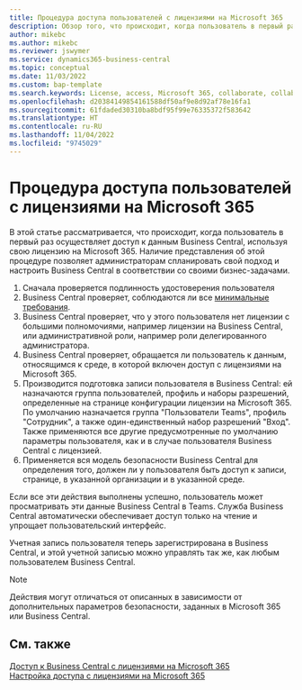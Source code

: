 ```yaml
---
title: Процедура доступа пользователей с лицензиями на Microsoft 365
description: Обзор того, что происходит, когда пользователь в первый раз осуществляет доступ к данным Business Central, используя свою лицензию на Microsoft 365.
author: mikebc
ms.author: mikebc
ms.reviewer: jswymer
ms.service: dynamics365-business-central
ms.topic: conceptual
ms.date: 11/03/2022
ms.custom: bap-template
ms.search.keywords: License, access, Microsoft 365, collaborate, collaboration, Teams, Microsoft Teams
ms.openlocfilehash: d20384149854161588df50af9e8d92af78e16fa1
ms.sourcegitcommit: 61fdaded30310ba8bdf95f99e76335372f583642
ms.translationtype: HT
ms.contentlocale: ru-RU
ms.lasthandoff: 11/04/2022
ms.locfileid: "9745029"
---
```

# <a name="user-access-flow-for-microsoft-365-licenses"></a>Процедура доступа пользователей с лицензиями на Microsoft 365

В  этой статье рассматривается, что происходит, когда пользователь в первый раз осуществляет доступ к данным Business Central, используя свою лицензию на Microsoft 365. Наличие представления об этой процедуре позволяет администраторам спланировать свой подход и настроить Business Central в соответствии со своими бизнес-задачами.

1. Сначала проверяется подлинность удостоверения пользователя 
2. Business Central проверяет, соблюдаются ли все [минимальные требования](admin-access-with-m365-license.md#minimum-requirements).
3. Business Central проверяет, что у этого пользователя нет лицензии с большими полномочиями, например лицензии на Business Central, или административной роли, например роли делегированного администратора. 
4. Business Central проверяет, обращается ли пользователь к данным, относящимся к среде, в которой включен доступ с лицензиями на Microsoft 365. 
5. Производится подготовка записи пользователя в Business Central: ей назначаются группа пользователей, профиль и наборы разрешений, определенные на странице конфигурации лицензии на Microsoft 365. По умолчанию назначается группа "Пользователи Teams", профиль "Сотрудник", а также один-единственный набор разрешений "Вход". Также применяются все другие предусмотренные по умолчанию параметры пользователя, как и в случае пользователя Business Central с лицензией. 
6. Применяется вся модель безопасности Business Central для определения того, должен ли у пользователя быть доступ к записи, странице, в указанной организации и в указанной среде. 

Если все эти действия выполнены успешно, пользователь может просматривать эти данные Business Central в Teams. Служба Business Central автоматически обеспечивает доступ только на чтение и упрощает пользовательский интерфейс. 

Учетная запись пользователя теперь зарегистрирована в Business Central, и этой учетной записью можно управлять так же, как любым пользователем Business Central.

> [!NOTE]
> Действия могут отличаться от описанных в зависимости от дополнительных параметров безопасности, заданных в Microsoft 365 или Business Central.

## <a name="see-also"></a>См. также

[Доступ к Business Central с лицензиями на Microsoft 365](admin-access-with-m365-license.md#minimum-requirements)  
[Настройка доступа с лицензиями на Microsoft 365](admin-access-with-m365-license-setup.md)  